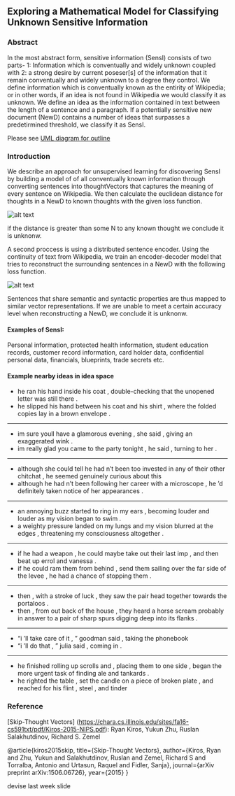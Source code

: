 ## Exploring a Mathematical Model for Classifying Unknown Sensitive Information

### Abstract
In the most abstract form, sensitive information (SensI) consists of two parts- 1: Information which is conventually and widely unknown coupled with 2: a strong desire by current poseser[s] of the information that it remain conventually and widely unknown to a degree they control. We define information which is conventually known as the entirity of Wikipedia; or in other words, if an idea is not found in Wikipedia we would classify it as unknown. We define an idea as the information contained in text between the length of a sentence and a paragraph. If a potentially sensitive new document (NewD) contains a number of ideas that surpasses a predetirmined threshold, we classify it as SensI.

Please see [UML diagram for outline](https://www.lucidchart.com/invitations/accept/f81ef913-0976-4169-ac9f-7fe5785edf80)
### Introduction
We describe an approach for unsupervised learning for discovering SensI by building a model of of all conventually known information through converting sentences into thoughtVectors that captures the meaning of every sentence on Wikipedia. We then calculate the euclidean distance for thoughts in a NewD to known thoughts with the given loss function.

![alt text](http://i.imgur.com/NtT3KZ8.png)

if the distance is greater than some N to any known thought we conclude it is unknonw.

A second proccess is using a distributed sentence encoder. Using the continuity of text from Wikipedia, we train an encoder-decoder model that tries to reconstruct the surrounding sentences in a NewD with the following loss function.

![alt text](http://i.imgur.com/4QFkssS.png)

Sentences that share semantic and syntactic properties are thus mapped to similar vector representations. If we are unable to meet a certain accuracy level when reconstructing a NewD, we conclude it is unknonw.

#### Examples of SensI:
Personal information, protected health information, student education records, customer record information, card holder data, confidential personal data, financials, blueprints, trade secrets etc.


#### Example nearby ideas in idea space

+ he ran his hand inside his coat , double-checking that the unopened letter was still there .
+ he slipped his hand between his coat and his shirt , where the folded copies lay in a brown envelope .

***
+ im sure youll have a glamorous evening , she said , giving an exaggerated wink .
+ im really glad you came to the party tonight , he said , turning to her .

***
+ although she could tell he had n’t been too invested in any of their other chitchat , he seemed genuinely curious about this 
+ although he had n’t been following her career with a microscope , he ’d definitely taken notice of her appearances .

***
+ an annoying buzz started to ring in my ears , becoming louder and louder as my vision began to swim .
+ a weighty pressure landed on my lungs and my vision blurred at the edges , threatening my consciousness altogether .

***
+ if he had a weapon , he could maybe take out their last imp , and then beat up errol and vanessa .
+ if he could ram them from behind , send them sailing over the far side of the levee , he had a chance of stopping them .

***
+ then , with a stroke of luck , they saw the pair head together towards the portaloos .
+ then , from out back of the house , they heard a horse scream probably in answer to a pair of sharp spurs digging deep into 
its flanks .

***
+ “i ’ll take care of it , ” goodman said , taking the phonebook
+ “i ’ll do that , ” julia said , coming in .

***
+ he finished rolling up scrolls and , placing them to one side , began the more urgent task of finding ale and tankards .
+ he righted the table , set the candle on a piece of broken plate , and reached for his flint , steel , and tinder 


### Reference
[Skip-Thought Vectors] (https://chara.cs.illinois.edu/sites/fa16-cs591txt/pdf/Kiros-2015-NIPS.pdf): Ryan Kiros, Yukun Zhu, Ruslan Salakhutdinov, Richard S. Zemel

@article{kiros2015skip,
  title={Skip-Thought Vectors},
  author={Kiros, Ryan and Zhu, Yukun and Salakhutdinov, Ruslan and Zemel, Richard S and Torralba, Antonio and Urtasun, Raquel and Fidler, Sanja},
  journal={arXiv preprint arXiv:1506.06726},
  year={2015}
}

devise last week slide
